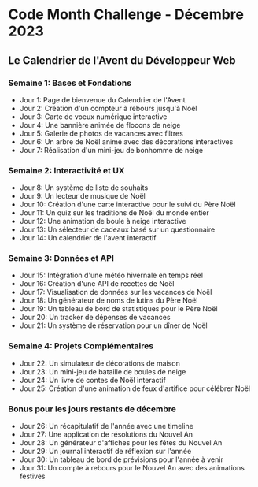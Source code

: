 # Code Month Challenge - Décembre 2023
## Le Calendrier de l'Avent du Développeur Web

### Semaine 1: Bases et Fondations
- Jour 1: Page de bienvenue du Calendrier de l'Avent
- Jour 2: Création d'un compteur à rebours jusqu'à Noël
- Jour 3: Carte de voeux numérique interactive
- Jour 4: Une bannière animée de flocons de neige
- Jour 5: Galerie de photos de vacances avec filtres
- Jour 6: Un arbre de Noël animé avec des décorations interactives
- Jour 7: Réalisation d'un mini-jeu de bonhomme de neige

### Semaine 2: Interactivité et UX
- Jour 8: Un système de liste de souhaits
- Jour 9: Un lecteur de musique de Noël
- Jour 10: Création d'une carte interactive pour le suivi du Père Noël
- Jour 11: Un quiz sur les traditions de Noël du monde entier
- Jour 12: Une animation de boule à neige interactive
- Jour 13: Un sélecteur de cadeaux basé sur un questionnaire
- Jour 14: Un calendrier de l'avent interactif

### Semaine 3: Données et API
- Jour 15: Intégration d'une météo hivernale en temps réel
- Jour 16: Création d'une API de recettes de Noël
- Jour 17: Visualisation de données sur les vacances de Noël
- Jour 18: Un générateur de noms de lutins du Père Noël
- Jour 19: Un tableau de bord de statistiques pour le Père Noël
- Jour 20: Un tracker de dépenses de vacances
- Jour 21: Un système de réservation pour un dîner de Noël

### Semaine 4: Projets Complémentaires
- Jour 22: Un simulateur de décorations de maison
- Jour 23: Un mini-jeu de bataille de boules de neige
- Jour 24: Un livre de contes de Noël interactif
- Jour 25: Création d'une animation de feux d'artifice pour célébrer Noël

### Bonus pour les jours restants de décembre
- Jour 26: Un récapitulatif de l'année avec une timeline
- Jour 27: Une application de résolutions du Nouvel An
- Jour 28: Un générateur d'affiches pour les fêtes du Nouvel An
- Jour 29: Un journal interactif de réflexion sur l'année
- Jour 30: Un tableau de bord de prévisions pour l'année à venir
- Jour 31: Un compte à rebours pour le Nouvel An avec des animations festives